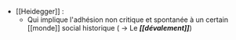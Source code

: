 - [[Heidegger]] :
	-  Qui implique l'adhésion non critique et spontanée à un certain [[monde]] social historique ( → Le ***[[dévalement]]***)